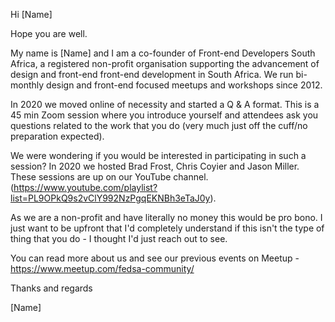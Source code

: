 Hi [Name]

Hope you are well. 

My name is [Name] and I am a co-founder of Front-end Developers South Africa, a registered non-profit organisation supporting the advancement of design and front-end front-end development in South Africa. We run bi-monthly design and front-end focused meetups and workshops since 2012.

In 2020 we moved online of necessity and started a Q & A format. This is a 45 min Zoom session where you introduce yourself and attendees ask you questions related to the work that you do (very much just off the cuff/no preparation expected).

We were wondering if you would be interested in participating in such a session? In 2020 we hosted Brad Frost, Chris Coyier and Jason Miller. These sessions are up on our YouTube channel. (https://www.youtube.com/playlist?list=PL9OPkQ9s2vClY992NzPgqEKNBh3eTaJ0y).

As we are a non-profit and have literally no money this would be pro bono. I just want to be upfront that I'd completely understand if this isn't the type of thing that you do - I thought I'd just reach out to see.

You can read more about us and see our previous events on Meetup - https://www.meetup.com/fedsa-community/

Thanks and regards

[Name]
